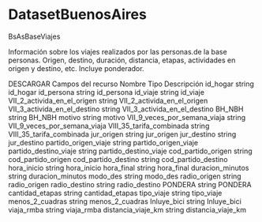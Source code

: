 # DatasetBuenosAires
BsAsBaseViajes

Información sobre los viajes realizados por las personas.de la base personas. Origen, destino, duración, distancia, etapas, actividades en origen y destino, etc. Incluye ponderador.

DESCARGAR
Campos del recurso
Nombre	                       Tipo	        Descripción
﻿id_hogar	                     string	    ﻿id_hogar
id_persona	                   string	    id_persona
id_viaje	                     string	    id_viaje
VII_2_activida_en_el_origen	   string	    VII_2_activida_en_el_origen
VII_3_activida_en_el_destino	 string	    VII_3_activida_en_el_destino
BH_NBH	                       string	    BH_NBH
motivo	                       string	    motivo
VII_9_veces_por_semana_viaja	 string	    VII_9_veces_por_semana_viaja
VIII_35_tarifa_combinada	     string	    VIII_35_tarifa_combinada
jur_origen	                   string	    jur_origen
jur_destino	                   string	    jur_destino
partido_origen_viaje	         string	    partido_origen_viaje
partido_destino_viaje	         string	    partido_destino_viaje
cod_partido_origen	           string	    cod_partido_origen
cod_partido_destino	           string	    cod_partido_destino
hora_inicio	                   string	    hora_inicio
hora_final	                   string	    hora_final
duracion_minutos	             string	    duracion_minutos
modo_des	                     string	    modo_des
radio_origen	                 string	    radio_origen
radio_destino	                 string	    radio_destino
PONDERA	                       string	    PONDERA
cantidad_etapas	               string	    cantidad_etapas
tipo_viaje	                   string	    tipo_viaje
menos_2_cuadras	               string	    menos_2_cuadras
Inluye_bici	                   string	    Inluye_bici
viaja_rmba	                   string	    viaja_rmba
distancia_viaje_km	           string	    distancia_viaje_km
